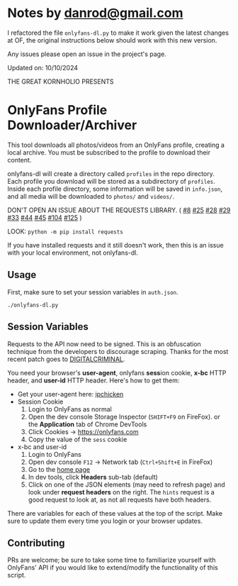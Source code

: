 # Notes by danrod@gmail.com

I refactored the file `onlyfans-dl.py` to make it work given the latest changes at OF, the original instructions below should work with this new version.

Any issues please open an issue in the project's page.

Updated on: 10/10/2024

THE GREAT KORNHOLIO PRESENTS

# OnlyFans Profile Downloader/Archiver
This tool downloads all photos/videos from an OnlyFans profile, creating a local archive.
You must be subscribed to the profile to download their content.

onlyfans-dl will create a directory called `profiles` in the repo directory. 
Each profile you download will be stored as a subdirectory of `profiles`.
Inside each profile directory, some information will be saved in `info.json`,
and all media will be downloaded to `photos/` and `videos/`.

DON'T OPEN AN ISSUE ABOUT THE REQUESTS LIBRARY. ( 
[#8](https://github.com/k0rnh0li0/onlyfans-dl/issues/8)
[#25](https://github.com/k0rnh0li0/onlyfans-dl/issues/25)
[#28](https://github.com/k0rnh0li0/onlyfans-dl/issues/28)
[#29](https://github.com/k0rnh0li0/onlyfans-dl/issues/29)
[#33](https://github.com/k0rnh0li0/onlyfans-dl/issues/33)
[#44](https://github.com/k0rnh0li0/onlyfans-dl/issues/44)
[#45](https://github.com/k0rnh0li0/onlyfans-dl/issues/45)
[#104](https://github.com/k0rnh0li0/onlyfans-dl/issues/104)
[#125](https://github.com/k0rnh0li0/onlyfans-dl/issues/125)
)

LOOK: `python -m pip install requests`

If you have installed requests and it still doesn't work, then this is an issue with your local environment, not onlyfans-dl.

## Usage
First, make sure to set your session variables in `auth.json`.

`./onlyfans-dl.py`

## Session Variables
Requests to the API now need to be signed. This is an obfuscation technique from the developers to discourage scraping. Thanks for the most recent patch goes to [DIGITALCRIMINAL](https://github.com/DIGITALCRIMINAL/OnlyFans).

You need your browser's __user-agent__, onlyfans **sess**ion cookie, __x-bc__ HTTP header, and **user-id** HTTP header. Here's how to get them:

- Get your user-agent here: [ipchicken](https://ipchicken.com/)
- Session Cookie
  1. Login to OnlyFans as normal
  2. Open the dev console Storage Inspector (`SHIFT+F9` on FireFox). or the __Application__ tab of Chrome DevTools
  3. Click Cookies -> https://onlyfans.com
  4. Copy the value of the `sess` cookie
- x-bc and user-id
  1. Login to OnlyFans
  2. Open dev console `F12` -> Network tab (`Ctrl+Shift+E` in FireFox)
  3. Go to the [home page](https://onlyfans.com/)
  4. In dev tools, click __Headers__ sub-tab (default)
  5. Click on one of the JSON elements (may need to refresh page) and look under __request headers__ on the right. The `hints` request is a good request to look at, as not all requests have both headers.

There are variables for each of these values at the top of the script. Make sure to update them every time you login or your browser updates.

## Contributing

PRs are welcome; be sure to take some time to familiarize yourself with OnlyFans' API if
you would like to extend/modify the functionality of this script.


